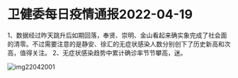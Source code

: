 # 卫健委每日疫情通报2022-04-19

1、数据经过昨天跳升后如期回落，奉贤、崇明、金山看起来确实象完成了社会面的清零。不过需要注意的是静安、徐汇的无症状感染人数分别创下了历史新高和次高，值得关注。
2、无症状感染趋势中累计确诊率节节攀高，迷。

<img decoding="async" src="https://i0.wp.com/s2.loli.net/2022/05/02/VgtifSdje5uCMqD.jpg?w=640&#038;ssl=1" alt="img22042001" data-recalc-dims="1" />

